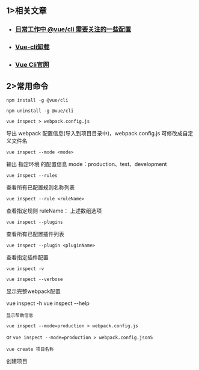 ## 1>相关文章

- ### [日常工作中 @vue/cli 需要关注的一些配置](https://www.cnblogs.com/linjunfu/p/14469768.html)

- ### [Vue-cli卸载](https://blog.csdn.net/m0_58697127/article/details/122926870)

- ### [Vue Cli官网](https://cli.vuejs.org/)




## 2>常用命令

`npm install -g @vue/cli`

`npm uninstall -g @vue/cli`



`vue inspect > webpack.config.js`

导出 webpack 配置信息(导入到项目目录中)，webpack.config.js 可修改成自定义文件名



`vue inspect --mode <mode>`

输出 指定环境 的配置信息 mode：production、test、development



`vue inspect --rules`

查看所有已配置规则名称列表

`vue inspect --rule <ruleName>`

查看指定规则 ruleName： 上述数组选项



`vue inspect --plugins`

查看所有已配置插件列表

`vue inspect --plugin <pluginName>`

查看指定插件配置



`vue inspect -v`

`vue inspect --verbose`

显示完整webpack配置



vue inspect -h
vue inspect --help

`显示帮助信息`



`vue inspect --mode=production > webpack.config.js`

or `vue inspect --mode=production > webpack.config.json5`



`vue create 项目名称`

创建项目



